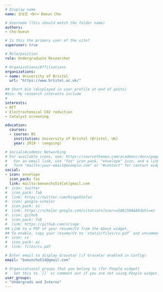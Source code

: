 ```yaml
---
# Display name
name: 조보은 <br> Boeun Cho

# Username (this should match the folder name)
authors:
- cho-boeun

# Is this the primary user of the site?
superuser: true

# Role/position
role: Undergraduate Researcher

# Organizations/Affiliations
organizations:
- name: University of Bristol
  url: "https://www.bristol.ac.uk/"

## Short bio (displayed in user profile at end of posts)
#bio: My research interests include 
#
interests:
- DFT
- Electrochemical CO2 reduction
- Catalyst screening

education:
  courses:
  - course: BS
    institution: University of Bristol (Bristol, UK)
    year: 2019 - (ongoing)

# Social/Academic Networking
# For available icons, see: https://sourcethemes.com/academic/docs/page-builder/#icons
#   For an email link, use "fas" icon pack, "envelope" icon, and a link in the
#   form "mailto:your-email@example.com" or "#contact" for contact widget.
social:
- icon: envelope
  icon_pack: fas
  link: mailto:boeuncho514[at]gmail.com
#- icon: twitter
#  icon_pack: fab
#  link: https://twitter.com/RingeStefan
#- icon: google-scholar
#  icon_pack: ai
#  link: https://scholar.google.com/citations?user=uSQ8J50AAAAJ&hl=en
#- icon: github
#  icon_pack: fab
#  link: https://github.com/sringe
## Link to a PDF of your resume/CV from the About widget.
## To enable, copy your resume/CV to `static/files/cv.pdf` and uncomment the lines below.
#- icon: cv
#  icon_pack: ai
#  link: files/cv.pdf

# Enter email to display Gravatar (if Gravatar enabled in Config)
email: "boeuncho514@gmail.com"

# Organizational groups that you belong to (for People widget)
#   Set this to `[]` or comment out if you are not using People widget.
user_groups:
- "Undergrads and Interns"
---
```



